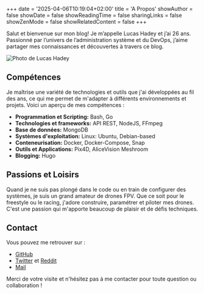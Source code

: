 +++
date = '2025-04-06T10:19:04+02:00'
title = 'A Propos'
showAuthor = false
showDate = false
showReadingTime = false
sharingLinks = false
showZenMode = false
showRelatedContent = false
+++

Salut et bienvenue sur mon blog! Je m’appelle Lucas Hadey et j’ai 26 ans. Passionné par l’univers de l’administration système et du DevOps, j’aime partager mes connaissances et découvertes à travers ce blog.

![Photo de Lucas Hadey](/about/featured.jpg)

## Compétences

Je maîtrise une variété de technologies et outils que j'ai développées au fil des ans, ce qui me permet de m'adapter à différents environnements et projets. Voici un aperçu de mes compétences :

- **Programmation et Scripting:** Bash, Go
- **Technologies et frameworks:** API REST, NodeJS, FFmpeg
- **Base de données:** MongoDB
- **Systèmes d'exploitation:** Linux: Ubuntu, Debian-based
- **Conteneurisation:** Docker, Docker-Compose, Snap
- **Outils et Applications:** Pix4D, AliceVision Meshroom
- **Blogging:** Hugo

## Passions et Loisirs

Quand je ne suis pas plongé dans le code ou en train de configurer des systèmes, je suis un grand amateur de drones FPV. Que ce soit pour le freestyle ou le racing, j'adore construire, paramétrer et piloter mes drones. C'est une passion qui m'apporte beaucoup de plaisir et de défis techniques.

## Contact

Vous pouvez me retrouver sur :

- [GitHub](https://github.com/ARTSYS-H)
- [Twitter](https://x.com/Mr_ARTSYS) et [Reddit](https://www.reddit.com/user/Mr_ARTSYS/)
- [Mail](mailto:hadeylucaspro@gmail.com)

Merci de votre visite et n'hésitez pas à me contacter pour toute question ou collaboration !
